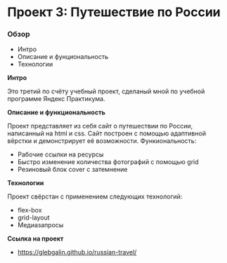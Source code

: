 # Проект 3: Путешествие по России

### Обзор
* Интро
* Описание и фунциональность
* Технологии

**Интро**

Это третий по счёту учебный проект, сделаный мной по учебной программе Яндекс Практикума.

**Описание и функциональность**

Проект представляет из себя сайт о путешествии по России, написанный на html и css.
Сайт построен с помощью адаптивной вёрстки и демонстрирует её возможности.
Функиональность: 

* Рабочие ссылки на ресурсы
* Быстро изменение количества фотографий с помощью grid
* Резиновый блок cover с затемнение


**Технологии**

Проект свёрстан с применением следующих технологий:

* flex-box
* grid-layout
* Медиазапросы

**Ссылка на проект**

* https://glebgalin.github.io/russian-travel/


